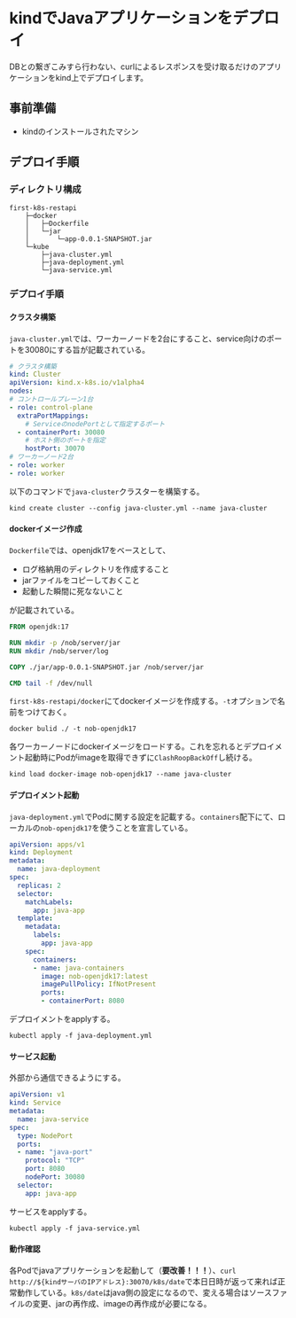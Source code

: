 # kindでJavaアプリケーションをデプロイ
DBとの繋ぎこみすら行わない、curlによるレスポンスを受け取るだけのアプリケーションをkind上でデプロイします。

## 事前準備
- kindのインストールされたマシン

## デプロイ手順

### ディレクトリ構成
```
first-k8s-restapi
    ├─docker
    │   ├─Dockerfile
    │   └─jar
    │       └─app-0.0.1-SNAPSHOT.jar
    └─kube
        ├─java-cluster.yml
        ├─java-deployment.yml
        └─java-service.yml  
```

### デプロイ手順

#### クラスタ構築

`java-cluster.yml`では、ワーカーノードを2台にすること、service向けのポートを30080にする旨が記載されている。
```java-cluster.yml
# クラスタ構築
kind: Cluster
apiVersion: kind.x-k8s.io/v1alpha4
nodes:
# コントロールプレーン1台
- role: control-plane
  extraPortMappings:
    # ServiceのnodePortとして指定するポート
  - containerPort: 30080
    # ホスト側のポートを指定
    hostPort: 30070
# ワーカーノード2台
- role: worker
- role: worker
```

以下のコマンドで`java-cluster`クラスターを構築する。
```
kind create cluster --config java-cluster.yml --name java-cluster
```

#### dockerイメージ作成

`Dockerfile`では、openjdk17をベースとして、
- ログ格納用のディレクトリを作成すること
- jarファイルをコピーしておくこと
- 起動した瞬間に死なないこと

が記載されている。
```Dockerfile
FROM openjdk:17

RUN mkdir -p /nob/server/jar
RUN mkdir /nob/server/log

COPY ./jar/app-0.0.1-SNAPSHOT.jar /nob/server/jar

CMD tail -f /dev/null
```

`first-k8s-restapi/docker`にてdockerイメージを作成する。`-t`オプションで名前をつけておく。
```
docker bulid ./ -t nob-openjdk17
```

各ワーカーノードにdockerイメージをロードする。これを忘れるとデプロイメント起動時にPodがimageを取得できずに`ClashRoopBackOff`し続ける。
```
kind load docker-image nob-openjdk17 --name java-cluster
```

#### デプロイメント起動
`java-deployment.yml`でPodに関する設定を記載する。`containers`配下にて、ローカルの`nob-openjdk17`を使うことを宣言している。
```java-deployment.yml
apiVersion: apps/v1
kind: Deployment
metadata:
  name: java-deployment
spec:
  replicas: 2
  selector:
    matchLabels:
      app: java-app
  template:
    metadata:
      labels:
        app: java-app
    spec:
      containers:
      - name: java-containers
        image: nob-openjdk17:latest
        imagePullPolicy: IfNotPresent
        ports: 
        - containerPort: 8080
```

デプロイメントをapplyする。
```
kubectl apply -f java-deployment.yml
```

#### サービス起動
外部から通信できるようにする。
```java-service.yml
apiVersion: v1
kind: Service
metadata:
  name: java-service
spec:
  type: NodePort
  ports:
  - name: "java-port"
    protocol: "TCP"
    port: 8080
    nodePort: 30080
  selector:
    app: java-app
```

サービスをapplyする。
```
kubectl apply -f java-service.yml
```

#### 動作確認
各Podでjavaアプリケーションを起動して（**要改善！！！**）、`curl http://${kindサーバのIPアドレス}:30070/k8s/date`で本日日時が返って来れば正常動作している。`k8s/date`はjava側の設定になるので、変える場合はソースファイルの変更、jarの再作成、imageの再作成が必要になる。